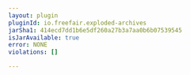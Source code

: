 ```yaml
---
layout: plugin
pluginId: io.freefair.exploded-archives
jarSha1: 414ecd7dd1b6e5df260a27b3a7aa0b6b07539545
isJarAvailable: true
error: NONE
violations: []

---
```

